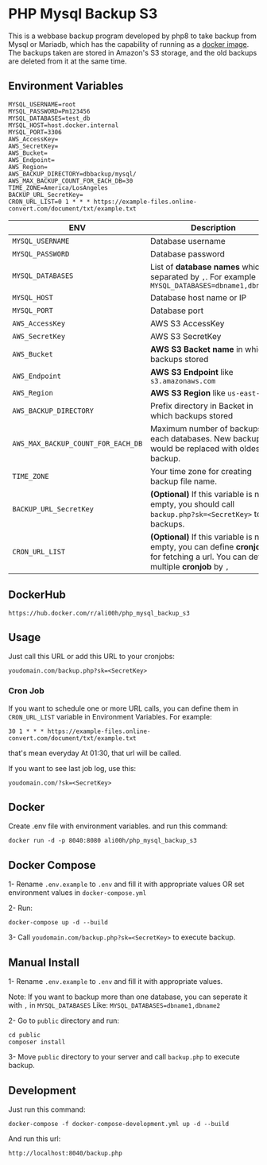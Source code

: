 # PHP Mysql Backup S3
This is a webbase backup program developed by php8 to take backup from Mysql or Mariadb, which has the capability of running as a [docker image](https://hub.docker.com/r/ali00h/php_mysql_backup_s3).
The backups taken are stored in Amazon's S3 storage, and the old backups are deleted from it at the same time.

## Environment Variables
```
MYSQL_USERNAME=root
MYSQL_PASSWORD=Pm123456
MYSQL_DATABASES=test_db
MYSQL_HOST=host.docker.internal
MYSQL_PORT=3306
AWS_AccessKey=
AWS_SecretKey=
AWS_Bucket=
AWS_Endpoint=
AWS_Region=
AWS_BACKUP_DIRECTORY=dbbackup/mysql/
AWS_MAX_BACKUP_COUNT_FOR_EACH_DB=30
TIME_ZONE=America/LosAngeles
BACKUP_URL_SecretKey=
CRON_URL_LIST=0 1 * * * https://example-files.online-convert.com/document/txt/example.txt
```
| ENV | Description |
| --- | --- |
| `MYSQL_USERNAME` | Database username |
| `MYSQL_PASSWORD` | Database password |
| `MYSQL_DATABASES` | List of **database names** which separated by `,`. For example `MYSQL_DATABASES=dbname1,dbname2` |
| `MYSQL_HOST` | Database host name or IP |
| `MYSQL_PORT` | Database port |
| `AWS_AccessKey` | AWS S3 AccessKey |
| `AWS_SecretKey` | AWS S3 SecretKey |
| `AWS_Bucket` | **AWS S3 Backet name** in which backups stored |
| `AWS_Endpoint` | **AWS S3 Endpoint** like `s3.amazonaws.com` |
| `AWS_Region` | **AWS S3 Region** like `us‑east‑2` |
| `AWS_BACKUP_DIRECTORY` | Prefix directory in Backet in which backups stored |
| `AWS_MAX_BACKUP_COUNT_FOR_EACH_DB` | Maximum number of backups for each databases. New backup would be replaced with oldest backup. |
| `TIME_ZONE` | Your time zone for creating backup file name. |
| `BACKUP_URL_SecretKey` | **(Optional)** If this variable is not empty, you should call `backup.php?sk=<SecretKey>` to run backups. |
| `CRON_URL_LIST` | **(Optional)** If this variable is not empty, you can define **cronjob** for fetching a url. You can define multiple **cronjob** by `,` |

## DockerHub
```
https://hub.docker.com/r/ali00h/php_mysql_backup_s3
```

## Usage
Just call this URL or add this URL to your cronjobs:
```
youdomain.com/backup.php?sk=<SecretKey>
```

### Cron Job
If you want to schedule one or more URL calls, you can define them in `CRON_URL_LIST` variable in Environment Variables. For example:
```
30 1 * * * https://example-files.online-convert.com/document/txt/example.txt
```
that's mean everyday At 01:30, that url will be called. 

If you want to see last job log, use this:
```
youdomain.com/?sk=<SecretKey>
```


## Docker
Create .env file with environment variables. and run this command:
```
docker run -d -p 8040:8080 ali00h/php_mysql_backup_s3
```



## Docker Compose
1- Rename `.env.example` to `.env` and fill it with appropriate values OR set environment values in `docker-compose.yml`

2- Run:
```
docker-compose up -d --build
```

3- Call `youdomain.com/backup.php?sk=<SecretKey>` to execute backup.

## Manual Install
1- Rename `.env.example` to `.env` and fill it with appropriate values.

Note: If you want to backup more than one database, you can seperate it with `,` in `MYSQL_DATABASES` Like: `MYSQL_DATABASES=dbname1,dbname2`

2- Go to `public` directory and run:
```
cd public
composer install
```
3- Move `public` directory to your server and call `backup.php` to execute backup.

## Development
Just run this command:
```
docker-compose -f docker-compose-development.yml up -d --build
```
And run this url:
```
http://localhost:8040/backup.php
```